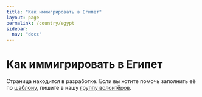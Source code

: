 ```yaml
---
title: "Как иммигрировать в Египет"
layout: page
permalink: /country/egypt
sidebar:
  nav: "docs"
---
```


# Как иммигрировать в Египет

Страница находится в разработке. Если вы хотите помочь заполнить её по [шаблону](/template), пишите в нашу [группу волонтёров](https://t.me/+FHi3FnJaoWJkMDAx).
